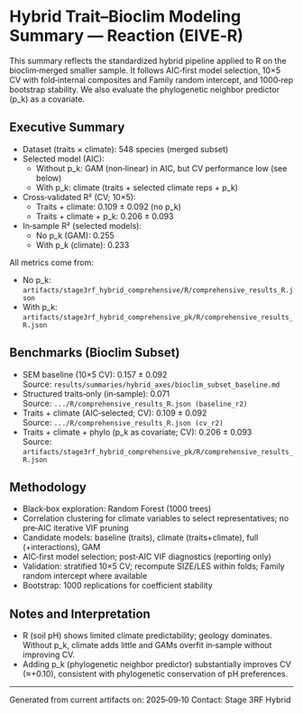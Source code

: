 # Hybrid Trait–Bioclim Modeling Summary — Reaction (EIVE‑R)

This summary reflects the standardized hybrid pipeline applied to R on the bioclim‑merged smaller sample. It follows AIC‑first model selection, 10×5 CV with fold‑internal composites and Family random intercept, and 1000‑rep bootstrap stability. We also evaluate the phylogenetic neighbor predictor (p_k) as a covariate.

## Executive Summary

- Dataset (traits × climate): 548 species (merged subset)
- Selected model (AIC):
  - Without p_k: GAM (non‑linear) in AIC, but CV performance low (see below)
  - With p_k: climate (traits + selected climate reps + p_k)
- Cross‑validated R² (CV; 10×5):
  - Traits + climate: 0.109 ± 0.092 (no p_k)
  - Traits + climate + p_k: 0.206 ± 0.093
- In‑sample R² (selected models):
  - No p_k (GAM): 0.255
  - With p_k (climate): 0.233

All metrics come from:
- No p_k: `artifacts/stage3rf_hybrid_comprehensive/R/comprehensive_results_R.json`
- With p_k: `artifacts/stage3rf_hybrid_comprehensive_pk/R/comprehensive_results_R.json`

## Benchmarks (Bioclim Subset)

- SEM baseline (10×5 CV): 0.157 ± 0.092  
  Source: `results/summaries/hybrid_axes/bioclim_subset_baseline.md`
- Structured traits‑only (in‑sample): 0.071  
  Source: `.../R/comprehensive_results_R.json (baseline_r2)`
- Traits + climate (AIC‑selected; CV): 0.109 ± 0.092  
  Source: `.../R/comprehensive_results_R.json (cv_r2)`
- Traits + climate + phylo (p_k as covariate; CV): 0.206 ± 0.093  
  Source: `artifacts/stage3rf_hybrid_comprehensive_pk/R/comprehensive_results_R.json`

## Methodology

- Black‑box exploration: Random Forest (1000 trees)
- Correlation clustering for climate variables to select representatives; no pre‑AIC iterative VIF pruning
- Candidate models: baseline (traits), climate (traits+climate), full (+interactions), GAM
- AIC‑first model selection; post‑AIC VIF diagnostics (reporting only)
- Validation: stratified 10×5 CV; recompute SIZE/LES within folds; Family random intercept where available
- Bootstrap: 1000 replications for coefficient stability

## Notes and Interpretation

- R (soil pH) shows limited climate predictability; geology dominates. Without p_k, climate adds little and GAMs overfit in‑sample without improving CV.
- Adding p_k (phylogenetic neighbor predictor) substantially improves CV (≈+0.10), consistent with phylogenetic conservation of pH preferences.

---
Generated from current artifacts on: 2025‑09‑10
Contact: Stage 3RF Hybrid
